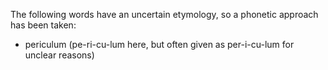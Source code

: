 The following words have an uncertain etymology, so a phonetic approach has been taken:

- periculum (pe-ri-cu-lum here, but often given as per-i-cu-lum for unclear reasons)